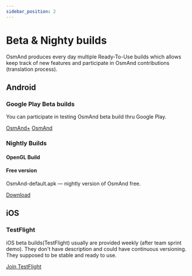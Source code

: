 ```yaml
---
sidebar_position: 2
---
```


# Beta & Nighty builds
OsmAnd produces every day multiple Ready-To-Use builds which allows keep track of new features and participate in OsmAnd contributions (translation process).

## Android
### Google Play Beta builds
You can participate in testing OsmAnd beta build thru Google Play. 

<div class="button-row">
  <a class="button button--active" href="https://play.google.com/apps/testing/net.osmand.plus">OsmAnd+</a>
  <a class="button button--active" href="https://play.google.com/apps/testing/net.osmand">OsmAnd</a>
</div>

### Nightly Builds
#### OpenGL Build

#### Free version
OsmAnd-default.apk — nightly version of OsmAnd free. 
<div>
  <a class="button button--active" href="https://download.osmand.net/latest-night-build/OsmAnd-default.apk">Download</a>
</div>

## iOS
### TestFlight
iOS beta builds(TestFlight) usually are provided weekly (after team sprint demo). They don't have description and could have continuous versioning. They supposed to be stable and ready to use.

<div>
  <a class="button button--active" href="https://testflight.apple.com/join/7poGNCKy">Join TestFlight</a>
</div>